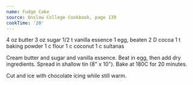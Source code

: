 ```yaml
---
name: Fudge Cake
source: Onslow College Cookbook, page 139
cookTime: '20'
---
```


4 oz butter
3 oz sugar
1/2 t vanilla essence 
1 egg, beaten
2 D cocoa
1 t baking powder
1 c flour
1 c coconut
1 c sultanas

Cream butter and sugar and vanilla essence.  Beat in egg, then add dry ingredients.  Spread in shallow tin (8" x 10").  Bake at 180C for 20 minutes.

Cut and ice with chocolate icing while still warm.

